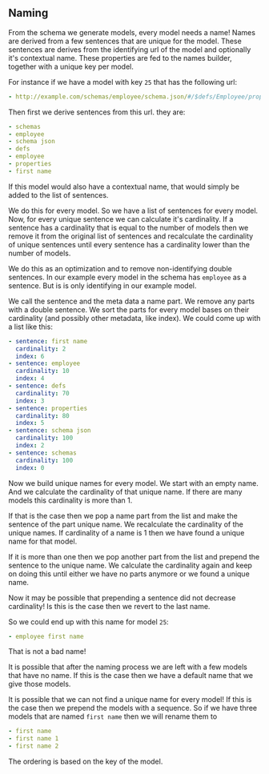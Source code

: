 ## Naming

From the schema we generate models, every model needs a name! Names are derived from a few sentences that are unique for the model. These sentences are derives from the identifying url of the model and optionally it's contextual name. These properties are fed to the names builder, together with a unique key per model.

For instance if we have a model with key `25` that has the following url:

```yaml
- http://example.com/schemas/employee/schema.json/#/$defs/Employee/properties/FirstName
```

Then first we derive sentences from this url. they are:

```yaml
- schemas
- employee
- schema json
- defs
- employee
- properties
- first name
```

If this model would also have a contextual name, that would simply be added to the list of sentences.

We do this for every model. So we have a list of sentences for every model. Now, for every unique sentence we can calculate it's cardinality. If a sentence has a cardinality that is equal to the number of models then we remove it from the original list of sentences and recalculate the cardinality of unique sentences until every sentence has a cardinality lower than the number of models.

We do this as an optimization and to remove non-identifying double sentences. In our example every model in the schema has `employee` as a sentence. But is is only identifying in our example model.

We call the sentence and the meta data a name part. We remove any parts with a double sentence. We sort the parts for every model bases on their cardinality (and possibly other metadata, like index). We could come up with a list like this:

```yaml
- sentence: first name
  cardinality: 2
  index: 6
- sentence: employee
  cardinality: 10
  index: 4
- sentence: defs
  cardinality: 70
  index: 3
- sentence: properties
  cardinality: 80
  index: 5
- sentence: schema json
  cardinality: 100
  index: 2
- sentence: schemas
  cardinality: 100
  index: 0
```

Now we build unique names for every model. We start with an empty name. And we calculate the cardinality of that unique name. If there are many models this cardinality is more than 1.

If that is the case then we pop a name part from the list and make the sentence of the part unique name. We recalculate the cardinality of the unique names. If cardinality of a name is 1 then we have found a unique name for that model.

If it is more than one then we pop another part from the list and prepend the sentence to the unique name. We calculate the cardinality again and keep on doing this until either we have no parts anymore or we found a unique name.

Now it may be possible that prepending a sentence did not decrease cardinality! Is this is the case then we revert to the last name.

So we could end up with this name for model `25`:

```yaml
- employee first name
```

That is not a bad name!

It is possible that after the naming process we are left with a few models that have no name. If this is the case then we have a default name that we give those models.

It is possible that we can not find a unique name for every model! If this is the case then we prepend the models with a sequence. So if we have three models that are named `first name` then we will rename them to

```yaml
- first name
- first name 1
- first name 2
```

The ordering is based on the key of the model.
